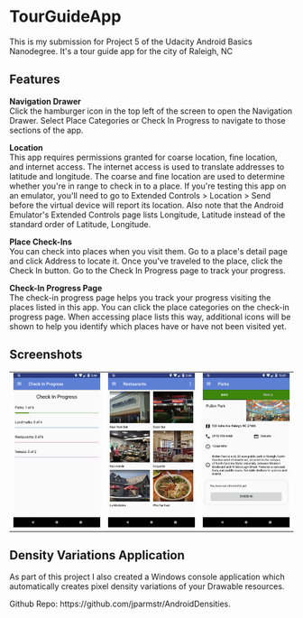 # TourGuideApp
This is my submission for Project 5 of the Udacity Android Basics Nanodegree. It's a tour guide app for the city of Raleigh, NC

<h2>Features</h2>

<b>Navigation Drawer</b><br>
Click the hamburger icon in the top left of the screen to open the Navigation Drawer. Select Place Categories or Check In Progress to navigate to those sections of the app.

<b>Location</b><br>
This app requires permissions granted for coarse location, fine location, and internet access. The internet access is used to translate addresses to latitude and longitude. The coarse and fine location are used to determine whether you\'re in range to check in to a place. If you\'re testing this app on an emulator, you\'ll need to go to Extended Controls > Location > Send before the virtual device will report its location. Also note that the Android Emulator\'s Extended Controls page lists Longitude, Latitude instead of the standard order of Latitude, Longitude.

<b>Place Check-Ins</b><br>
You can check into places when you visit them. Go to a place\'s detail page and click Address to locate it. Once you\'ve traveled to the place, click the Check In button. Go to the Check In Progress page to track your progress.

<b>Check-In Progress Page</b><br>
The check-in progress page helps you track your progress visiting the places listed in this app. You can click the place categories on the check-in progress page. When accessing place lists this way, additional icons will be shown to help you identify which places have or have not been visited yet.

<h2>Screenshots</h2>
<table>
  <tr>
    <td><img src="screenshot1.png"></td>
    <td><img src="screenshot2.png"></td>
    <td><img src="screenshot3.png"></td>
  </tr>
</table>
  
<h2>Density Variations Application</h2>
<p>As part of this project I also created a Windows console application which automatically creates pixel density variations of your Drawable resources.</p>
Github Repo: https://github.com/jparmstr/AndroidDensities.
